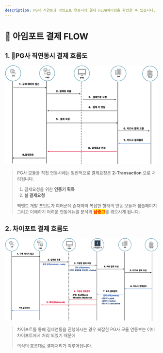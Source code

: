 ```yaml
---
description: PG사 직연동과 아임포트 연동시의 결제 FLOW차이점을 확인할 수 있습니다.
---
```


# 🎼 아임포트 결제 FLOW

## 1. PG사 직연동시 결제 흐름도

![PG사 직연동 결제 FLOW](<../.gitbook/assets/image (2).png>)

> PG사 모듈을 직접 연동시에는 일반적으로 결제요청은 **2-Transaction** 으로 처리됩니다.
>
> 1. 결제요청을 위한 **인증키 획득**
> 2. **실 결제요청**
>
> 백엔드 개발 포인트가 여러군데 존재하며 복잡한 형태의 연동 모듈과 샘플페이지 그리고 이해하기 어려운 연동메뉴얼 분석의 <mark style="color:red;">**삼중고**</mark>를 겪으시게 됩니다.

## 2. 차이포트 결제 흐름도

![차이포트 결제 FLOW](<../.gitbook/assets/image (21).png>)

> 차이포트를 통해 결제연동을 진행하시는 경우 복잡한 PG사 모듈 연동부는 이미 차이포트에서 처리 되었기 때문에
>
> 의식의 흐름대로 결제처리가 이루어집니다.
